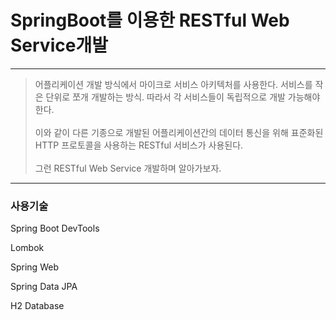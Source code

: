 # SpringBoot를 이용한 RESTful Web Service개발

***

>어플리케이션 개발 방식에서 마이크로 서비스 아키텍처를 사용한다. 서비스를 작은 단위로 쪼개 개발하는 방식. 따라서 각 서비스들이 독립적으로 개발 가능해야 한다.
<br><br>이와 같이 다른 기종으로 개발된 어플리케이션간의 데이터 통신을 위해 표준화된 HTTP 프로토콜을 사용하는 RESTful 서비스가 사용된다. <br><br>그런 RESTful Web Service 개발하며 알아가보자.

***

### 사용기술
Spring Boot DevTools

Lombok

Spring Web

Spring Data JPA

H2 Database